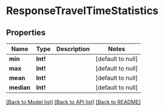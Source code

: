 # ResponseTravelTimeStatistics

## Properties
Name | Type | Description | Notes
------------ | ------------- | ------------- | -------------
**min** | **Int!** |  | [default to null]
**max** | **Int!** |  | [default to null]
**mean** | **Int!** |  | [default to null]
**median** | **Int!** |  | [default to null]

[[Back to Model list]](../README.md#documentation-for-models) [[Back to API list]](../README.md#documentation-for-api-endpoints) [[Back to README]](../README.md)


